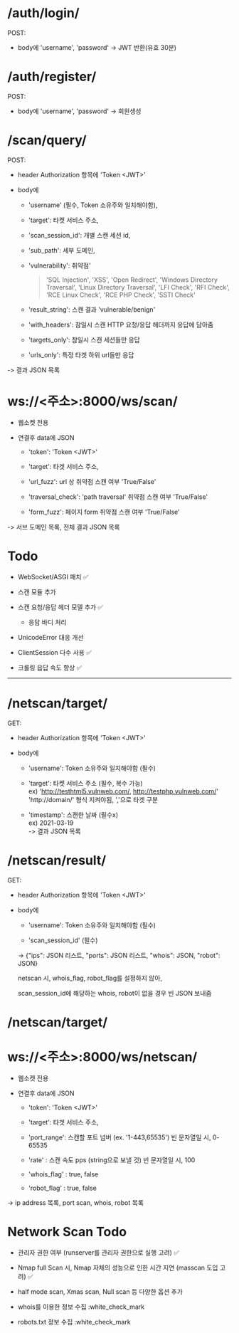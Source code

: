 # /auth/login/

POST:

- body에 'username', 'password' -> JWT 반환(유효 30분)

  
# /auth/register/

POST:

- body에 'username', 'password' -> 회원생성



# /scan/query/

  

POST:

- header Authorization 항목에 'Token \<JWT>'

- body에

  - 'username' (필수, Token 소유주와 일치해야함),

  - 'target': 타켓 서비스 주소,

  - 'scan_session_id': 개별 스캔 세션 id,

  - 'sub_path': 세부 도메인,

  - 'vulnerability': 취약점'

    > 'SQL Injection', 'XSS', 'Open Redirect', 'Windows Directory Traversal', 'Linux Directory Traversal', 'LFI Check', 'RFI Check', 'RCE Linux Check', 'RCE PHP Check', 'SSTI Check'

  - 'result_string': 스캔 결과 'vulnerable/benign'
  
  - 'with_headers': 참일시 스캔 HTTP 요청/응답 헤더까지 응답에 담아줌
  
  - 'targets_only': 참일시 스캔 세션들만 응답
  
  - 'urls_only': 특정 타겟 하위 url들만 응답

-> 결과 JSON 목록

  # ws://\<주소>:8000/ws/scan/

- 웹소켓 전용

- 연결후 data에 JSON
 
  - 'token': 'Token \<JWT>'

  - 'target': 타겟 서비스 주소,

  - 'url_fuzz': url 상 취약점 스캔 여부 'True/False'

  - 'traversal_check': 'path traversal' 취약점 스캔 여부 'True/False'

  - 'form_fuzz': 페이지 form 취약점 스캔 여부 'True/False'

-> 서브 도메인 목록, 전체 결과 JSON 목록
  



# Todo

  

- WebSocket/ASGI 패치 :white_check_mark:

- 스캔 모듈 추가

- 스캔 요청/응답 헤더 모델 추가 :white_check_mark:

  - 응답 바디 처리

- UnicodeError 대응 개선

- ClientSession 다수 사용 :white_check_mark:

- 크롤링 읍답 속도 향상 :white_check_mark:

---

# /netscan/target/

GET:

- header Authorization 항목에 'Token \<JWT>'

- body에

  - 'username': Token 소유주와 일치해야함 (필수)

  - 'target': 타켓 서비스 주소 (필수, 복수 가능)  
  ex) 'http://testhtml5.vulnweb.com/, http://testphp.vulnweb.com/'  
    'http://domain/' 형식 지켜야됨, ','으로 타겟 구분

  - 'timestamp': 스캔한 날짜 (필수x)  
  ex) 2021-03-19  
-> 결과 JSON 목록

# /netscan/result/

GET:

- header Authorization 항목에 'Token \<JWT>'

- body에

  - 'username': Token 소유주와 일치해야함 (필수)

  - 'scan_session_id' (필수)
  
  -> {"ips": JSON 리스트, "ports": JSON 리스트, "whois": JSON, "robot": JSON}  
  
  netscan 시, whois_flag, robot_flag를 설정하지 않아,  
  
  scan_session_id에 해당하는 whois, robot이 없을 경우 빈 JSON 보내줌  

# /netscan/target/

 # ws://\<주소>:8000/ws/netscan/

- 웹소켓 전용

- 연결후 data에 JSON
 
  - 'token': 'Token \<JWT>'

  - 'target': 타겟 서비스 주소,

  - 'port_range': 스캔할 포트 넘버 (ex. '1-443,65535') 빈 문자열일 시, 0-65535
  
  - 'rate' : 스캔 속도 pps (string으로 보낼 것) 빈 문자열일 시, 100
  
  - 'whois_flag' : true, false
  
  - 'robot_flag' : true, false

-> ip address 목록, port scan, whois, robot 목록

# Network Scan Todo


- 관리자 권한 여부 (runserver를 관리자 권한으로 실행 고려) :white_check_mark:

- Nmap full Scan 시, Nmap 자체의 성능으로 인한 시간 지연 (masscan 도입 고려) :white_check_mark:

- half mode scan, Xmas scan, Null scan 등 다양한 옵션 추가

- whois를 이용한 정보 수집 :white_check_mark

- robots.txt 정보 수집 :white_check_mark
